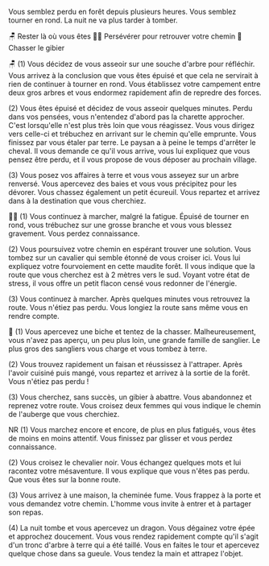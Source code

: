 Vous semblez perdu en forêt depuis plusieurs heures. Vous semblez tourner en rond. La nuit ne va plus tarder à tomber.

🪑 Rester là où vous êtes
🚶‍♂️ Persévérer pour retrouver votre chemin
🦌Chasser le gibier

🪑
(1) Vous décidez de vous asseoir sur une souche d'arbre pour réfléchir. Vous arrivez à la conclusion que vous êtes épuisé et que cela ne servirait à rien de continuer à tourner en rond. Vous établissez votre campement entre deux gros arbres et vous endormez rapidement afin de repredre des forces.

(2) Vous êtes épuisé et décidez de vous asseoir quelques minutes. Perdu dans vos pensées, vous n'entendez d'abord pas la charette approcher. C'est lorsqu'elle n'est plus très loin que vous réagissez. Vous vous dirigez vers celle-ci et trébuchez en arrivant sur le chemin qu'elle emprunte. Vous finissez par vous étaler par terre. Le paysan a à peine le temps d'arrêter le cheval. Il vous demande ce qu'il vous arrive, vous lui expliquez que vous pensez être perdu, et il vous propose de vous déposer au prochain village.

(3) Vous posez vos affaires à terre et vous vous asseyez sur un arbre renversé. Vous apercevez des baies et vous vous précipitez pour les dévorer. Vous chassez également un petit écureuil. Vous repartez et arrivez dans à la destination que vous cherchiez.

🚶‍♂️
(1) Vous continuez à marcher, malgré la fatigue. Épuisé de tourner en rond, vous trébuchez sur une grosse branche et vous vous blessez gravement. Vous perdez connaissance.

(2) Vous poursuivez votre chemin en espérant trouver une solution. Vous tombez sur un cavalier qui semble étonné de vous croiser ici. Vous lui expliquez votre fourvoiement en cette maudite forêt. Il vous indique que la route que vous cherchez est à 2 mètres vers le sud. Voyant votre état de stress, il vous offre un petit flacon censé vous redonner de l'énergie.

(3) Vous continuez à marcher. Après quelques minutes vous retrouvez la route. Vous n'étiez pas perdu. Vous longiez la route sans même vous en rendre compte.

🦌
(1) Vous apercevez une biche et tentez de la chasser. Malheureusement, vous n'avez pas aperçu, un peu plus loin, une grande famille de sanglier. Le plus gros des sangliers vous charge et vous tombez à terre.

(2) Vous trouvez rapidement un faisan et réussissez à l'attraper. Après l'avoir cuisiné puis mangé, vous repartez et arrivez à la sortie de la forêt. Vous n'étiez pas perdu !

(3) Vous cherchez, sans succès, un gibier à abattre. Vous abandonnez et reprenez votre route. Vous croisez deux femmes qui vous indique le chemin de l'auberge que vous cherchiez.

NR
(1) Vous marchez encore et encore, de plus en plus fatigués, vous êtes de moins en moins attentif. Vous finissez par glisser et vous perdez connaissance.

(2) Vous croisez le chevalier noir. Vous échangez quelques mots et lui racontez votre mésaventure. Il vous explique que vous n'êtes pas perdu. Que vous êtes sur la bonne route.

(3) Vous arrivez à une maison, la cheminée fume. Vous frappez à la porte et vous demandez votre chemin. L'homme vous invite à entrer et à partager son repas.

(4) La nuit tombe et vous apercevez un dragon. Vous dégainez votre épée et approchez doucement. Vous vous rendez rapidement compte qu'il s'agit d'un tronc d'arbre à terre qui a été taillé. Vous en faites le tour et apercevez quelque chose dans sa gueule. Vous tendez la main et attrapez l'objet.
